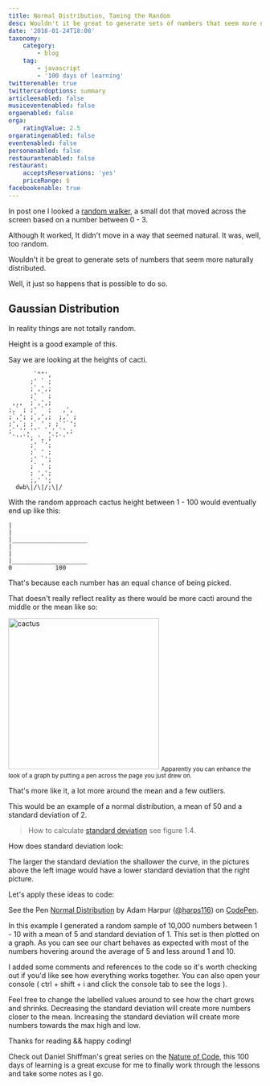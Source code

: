 ```yaml
---
title: Normal Distribution, Taming the Random
desc: Wouldn't it be great to generate sets of numbers that seem more naturally distributed.
date: '2018-01-24T18:08'
taxonomy:
    category:
        - blog
    tag:
        - javascript
        - '100 days of learning'
twitterenable: true
twittercardoptions: summary
articleenabled: false
musiceventenabled: false
orgaenabled: false
orga:
    ratingValue: 2.5
orgaratingenabled: false
eventenabled: false
personenabled: false
restaurantenabled: false
restaurant:
    acceptsReservations: 'yes'
    priceRange: $
facebookenable: true
---
```


In post one I looked a [random walker](https://steemit.com/coding/@harps116/day-1-probability), a small dot that moved across the screen based on a number between 0 - 3. 

Although It worked, It didn't move in a way that seemed natural. It was, well, too random. 

Wouldn't it be great to generate sets of numbers that seem more naturally distributed.

Well, it just so happens that is possible to do so.


## Gaussian Distribution

In reality things are not totally random.

Height is a good example of this.

Say we are looking at the heights of cacti.

```
       `""',
      ;' ` ;
      ;`,',;
      ;' ` ;
 ,,,  ;`,',;
;,` ; ;' ` ;   ,',
;`,'; ;`,',;  ;,' ;
;',`; ;` ' ; ;`'`';
;` '',''` `,',`',;
 `''`'; ', ;`'`'
      ;' `';
      ;` ' ;
      ;' `';
      ;` ' ;
      ; ',';
      ;,' ';
  dwb\|/\|/;\|/
```
With the random approach cactus height between 1 - 100 would eventually end up like this:

```
|
|
|_____________________
|
|
|_____________________
0		     100 
```

That's because each number has an equal chance of being picked.

That doesn't really reflect reality as there would be more cacti around the middle or the mean like so: 

<img src="https://steemitimages.com/DQme8rV2SsTmbnqbmab5L559keiAmovct13cdebRdLxKskq/%F0%9F%8C%B5" alt="cactus" style="width: 300px;"/>
  <sub>Apparently you can enhance the look of a graph by putting a pen across the page you just drew on.</sub>

That's more like it, a lot more around the mean and a few outliers.

This would be an example of a normal distribution, a mean of 50 and a standard deviation of 2.

> How to calculate [standard deviation](http://natureofcode.com/book/introduction/) see figure 1.4.

How does standard deviation look: 

The larger the standard deviation the shallower the curve, in the pictures above the left image would have a lower standard deviation that the right picture.

Let's apply these ideas to code:

<p data-height="464" data-theme-id="0" data-slug-hash="eyjJbX" data-default-tab="js,result" data-user="harps116" data-embed-version="2" data-pen-title="Normal Distribution" class="codepen">See the Pen <a href="https://codepen.io/harps116/pen/eyjJbX/">Normal Distribution</a> by Adam Harpur (<a href="https://codepen.io/harps116">@harps116</a>) on <a href="https://codepen.io">CodePen</a>.</p>
<script async src="https://production-assets.codepen.io/assets/embed/ei.js"></script> 


In this example I generated a random sample of 10,000 numbers between 1 - 10 with a mean of 5 and standard deviation of 1. This set is then plotted on a graph. As you can see our chart behaves as expected with most of the numbers hovering around the average of 5 and less around 1 and 10.

I added some comments and references to the code so it's worth checking out if you'd like see how everything works together. You can also open your console ( ctrl + shift + i and click the console tab to see the logs ).

Feel free to change the labelled values around to see how the chart grows and shrinks. Decreasing the standard deviation will create more numbers closer to the mean. Increasing the standard deviation will create more numbers towards the max high and low.

Thanks for reading && happy coding! 

Check out Daniel Shiffman's great series on the [Nature of Code](https://www.youtube.com/playlist?list=PLRqwX-V7Uu6aFlwukCmDf0-1-uSR7mklK), this 100 days of learning is a great excuse for me to finally work through the lessons and take some notes as I go.